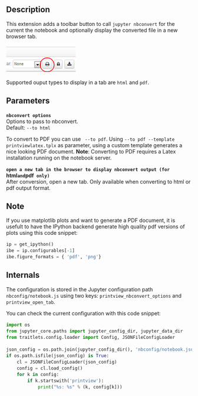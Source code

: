 
Description
-----------
This extension adds a toolbar button to call `jupyter nbconvert` for the current the notebook and optionally display the converted file in a 
new browser tab.

![](icon.png)  
<br/>
Supported ouput types to display in a tab are `html` and `pdf`.

Parameters
----------

**`nbconvert options`**  
Options to pass to nbconvert.  
Default: `--to html`

To convert to PDF you can use ` --to pdf`. 
Using `--to pdf --template printviewlatex.tplx` as parameter, using a custom template generates a nice looking PDF document.
**Note**: Converting to PDF requires a Latex installation running on the notebook server.  
    
**`open a new tab in the browser to display nbconvert output (for `html` and `pdf` only)`**  
After conversion, open a new tab. Only available when converting to html or pdf output format.


Note
----

If you use matplotlib plots and want to generate a PDF document, it is usefult to have the IPython backend generate high quality pdf versions of plots
 using this code snippet:
```Python
ip = get_ipython()
ibe = ip.configurables[-1]
ibe.figure_formats = { 'pdf', 'png'}
```

Internals
---------

The configuration is stored in the Jupyter configuration path `nbconfig/notebook.js` using two keys:
`printview_nbconvert_options` and `printview_open_tab`.

You can check the current configuration with this code snippet:
```Python
import os
from jupyter_core.paths import jupyter_config_dir, jupyter_data_dir
from traitlets.config.loader import Config, JSONFileConfigLoader

json_config = os.path.join(jupyter_config_dir(), 'nbconfig/notebook.json')
if os.path.isfile(json_config) is True:
    cl = JSONFileConfigLoader(json_config)
    config = cl.load_config()
    for k in config:
        if k.startswith('printview'):
            print("%s: %s" % (k, config[k]))
```
